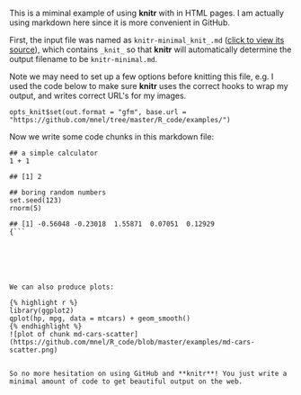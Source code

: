 This is a miminal example of using **knitr** with in HTML pages. I am actually using markdown here since it is more convenient in GitHub.

First, the input file was named as `knitr-minimal_knit_.md` ([click to view its source](https://github.com/mnel/R_code/blob/master/examples/knitr-minimal_knit_.md)), which contains `_knit_` so that **knitr** will automatically determine the output filename to be `knitr-minimal.md`. 

Note we may need to set up a few options before knitting this file, e.g. I used the code below to make sure **knitr** uses the correct hooks to wrap my output, and writes correct URL's for my images.

```
opts_knit$set(out.format = "gfm", base.url = "https://github.com/mnel/tree/master/R_code/examples/")
```



Now we write some code chunks in this markdown file:
```
## a simple calculator
1 + 1
```
```
## [1] 2
```
```
## boring random numbers
set.seed(123)
rnorm(5)
```
```
## [1] -0.56048 -0.23018  1.55871  0.07051  0.12929
{```






We can also produce plots:

{% highlight r %}
library(ggplot2)
qplot(hp, mpg, data = mtcars) + geom_smooth()
{% endhighlight %}
![plot of chunk md-cars-scatter](https://github.com/mnel/R_code/blob/master/examples/md-cars-scatter.png)


So no more hesitation on using GitHub and **knitr**! You just write a minimal amount of code to get beautiful output on the web.
